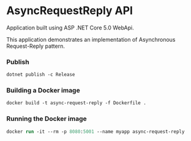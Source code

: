 # AsyncRequestReply API

Application built using ASP .NET Core 5.0 WebApi.  

This application demonstrates an implementation of Asynchronous Request-Reply pattern.

### Publish
```ps
dotnet publish -c Release
```

### Building a Docker image
```ps
docker build -t async-request-reply -f Dockerfile .
```

### Running the Docker image
```ps
docker run -it --rm -p 8080:5001 --name myapp async-request-reply
```